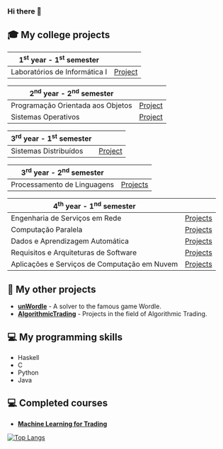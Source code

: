 ### Hi there 👋

## 🎓 My college projects

| 1<sup>st</sup> year - 1<sup>st</sup> semester | |
| --- | :---: |
| Laboratórios de Informática I | [Project](https://github.com/joaof9352/ExciteBikeLI1) |


| 2<sup>nd</sup> year - 2<sup>nd</sup> semester | |
| --- | :---: |
| Programação Orientada aos Objetos | [Project](https://github.com/joaof9352/newFM) |
| Sistemas Operativos | [Project](https://github.com/joaof9352/SistemasOperativosProjeto) |

| 3<sup>rd</sup> year - 1<sup>st</sup> semester | |
| --- | :---: |
| Sistemas Distribuídos | [Project](https://github.com/joaof9352/SD/) |


| 3<sup>rd</sup> year - 2<sup>nd</sup> semester | |
| --- | :---: |
| Processamento de Linguagens | [Projects](https://github.com/joaof9352/PL) |

| 4<sup>th</sup> year - 1<sup>nd</sup> semester | |
| --- | :---: |
| Engenharia de Serviços em Rede | [Projects](https://) |
| Computação Paralela | [Projects](https://) |
| Dados e Aprendizagem Automática | [Projects](https://) |
| Requisitos e Arquiteturas de Software | [Projects](https://) |
| Aplicações e Serviços de Computação em Nuvem | [Projects](https://) |

## 🧩 My other projects

- [**unWordle**](https://github.com/joaof9352/unWordle) - A solver to the famous game Wordle.
- [**AlgorithmicTrading**](https://github.com/joaof9352/AlgorithmicTrading) - Projects in the field of Algorithmic Trading.

## 💻 My programming skills

- Haskell
- C
- Python
- Java

## 💻 Completed courses
- [**Machine Learning for Trading**](https://www.udacity.com/course/machine-learning-for-trading--ud501)

[![Top Langs](https://github-readme-stats.vercel.app/api/top-langs/?username=joaof9352)](https://github.com/anuraghazra/github-readme-stats)
